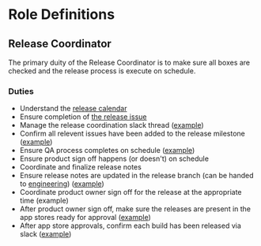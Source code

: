 # Role Definitions

## Release Coordinator

The primary duity of the Release Coordinator is to make sure all boxes are checked and the release process is execute on schedule.

### Duties

- Understand the [release calendar](https://department-of-veterans-affairs.github.io/va-mobile-app/docs/Operations/Releases/)
- Ensure completion of [the release issue](https://github.com/department-of-veterans-affairs/va-mobile-app/issues/10749)
- Manage the release coordination slack thread ([example](https://dsva.slack.com/archives/C018V2JCWRJ/p1745388755233689))
- Confirm all relevent issues have been added to the release milestone ([example](https://github.com/department-of-veterans-affairs/va-mobile-app/milestone/17?closed=1))
- Ensure QA process completes on schedule ([example](https://github.com/department-of-veterans-affairs/va-mobile-app/issues/10682#issuecomment-2797742886))
- Ensure product sign off happens (or doesn't) on schedule
- Coordinate and finalize release notes
- Ensure release notes are updated in the release branch (can be handed to [engineering](https://github.com/department-of-veterans-affairs/va-mobile-app/issues/10682#issuecomment-2804839736)) ([example](https://github.com/department-of-veterans-affairs/va-mobile-app/issues/10682#issuecomment-2800193861))
- Coordinate product owner sign off for the release at the appropriate time (example)
- After product owner sign off, make sure the releases are present in the app stores ready for approval ([example](https://dsva.slack.com/archives/C018V2JCWRJ/p1744719279511439))
- After app store approvals, confirm each build has been released via slack ([example](https://dsva.slack.com/archives/C018V2JCWRJ/p1745323655188459))
